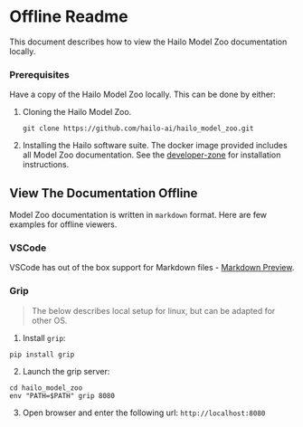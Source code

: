 # Offline Readme

This document describes how to view the Hailo Model Zoo documentation locally.

### Prerequisites

Have a copy of the Hailo Model Zoo locally.
This can be done by either:

1. Cloning the Hailo Model Zoo.
    ```
    git clone https://github.com/hailo-ai/hailo_model_zoo.git
    ```

2. Installing the Hailo software suite. The docker image provided includes all Model Zoo documentation. See the [developer-zone](https://hailo.ai/developer-zone/) for installation instructions.

## View The Documentation Offline

Model Zoo documentation is written in `markdown` format. Here are few examples for offline viewers.

### VSCode

VSCode has out of the box support for Markdown files - [Markdown Preview](https://code.visualstudio.com/docs/languages/markdown#_markdown-preview).

### Grip

> The below describes local setup for linux, but can be adapted for other OS.

1. Install `grip`:
```
pip install grip
```

2. Launch the grip server:
```
cd hailo_model_zoo
env "PATH=$PATH" grip 8080
```

3. Open browser and enter the following url:  `http://localhost:8080`
